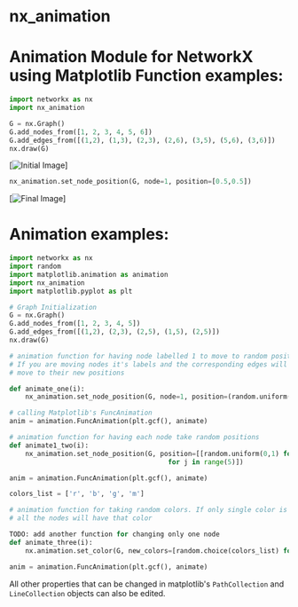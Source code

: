 nx_animation
============

Animation Module for NetworkX using Matplotlib
Function examples:
==================
```python
import networkx as nx
import nx_animation

G = nx.Graph()
G.add_nodes_from([1, 2, 3, 4, 5, 6])
G.add_edges_from([(1,2), (1,3), (2,3), (2,6), (3,5), (5,6), (3,6)])
nx.draw(G)
```
[![Initial Image](http://s12.postimg.org/5cjh8k3al/figure_1.png)]
```python
nx_animation.set_node_position(G, node=1, position=[0.5,0.5])
```
[![Final Image](http://s9.postimg.org/bb1paf07z/figure_2.png)]

Animation examples:
===================
```python
import networkx as nx
import random
import matplotlib.animation as animation
import nx_animation
import matplotlib.pyplot as plt

# Graph Initialization
G = nx.Graph()
G.add_nodes_from([1, 2, 3, 4, 5])
G.add_edges_from([(1,2), (2,3), (2,5), (1,5), (2,5)])
nx.draw(G)

# animation function for having node labelled 1 to move to random positions
# If you are moving nodes it's labels and the corresponding edges will also 
# move to their new positions

def animate_one(i):
    nx_animation.set_node_position(G, node=1, position=(random.uniform(0,1), random.uniform(0,1)))

# calling Matplotlib's FuncAnimation
anim = animation.FuncAnimation(plt.gcf(), animate)

# animation function for having each node take random positions
def animate1_two(i):
    nx_animation.set_node_position(G, position=[[random.uniform(0,1) for i in range(2)]
                                        for j in range(5)])

anim = animation.FuncAnimation(plt.gcf(), animate)

colors_list = ['r', 'b', 'g', 'm']

# animation function for taking random colors. If only single color is specified
# all the nodes will have that color

TODO: add another function for changing only one node
def animate_three(i):
    nx.animation.set_color(G, new_colors=[random.choice(colors_list) for i in range(5)])

anim = animation.FuncAnimation(plt.gcf(), animate)
```
All other properties that can be changed in matplotlib's `PathCollection` and
`LineCollection` objects can also be edited.
